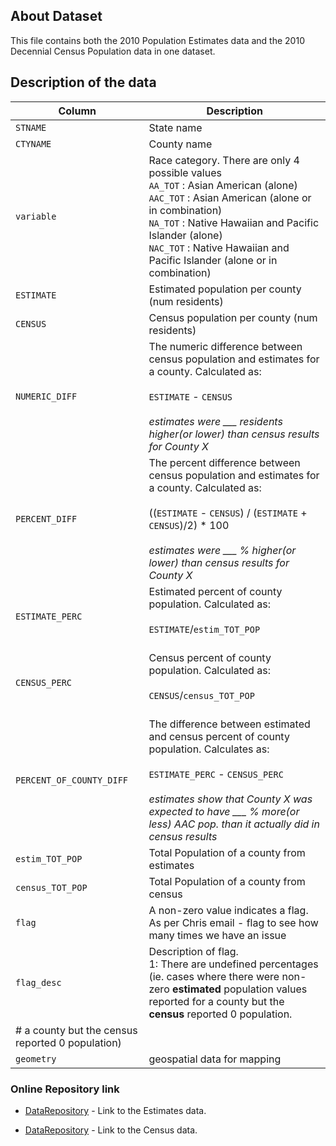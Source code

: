 ## About Dataset

This file contains both the 2010 Population Estimates data and the 2010 Decennial Census Population data in one dataset.

## Description of the data

| Column | Description | 
| ------- | ----------- | 
| `STNAME` | State name | 
| `CTYNAME` | County name | 
| `variable` | Race category. There are only 4 possible values <br> `AA_TOT` : Asian American (alone) <br> `AAC_TOT` : Asian American (alone or in combination) <br> `NA_TOT` : Native Hawaiian and Pacific Islander (alone) <br> `NAC_TOT` : Native Hawaiian and Pacific Islander (alone or in combination) |
| `ESTIMATE` | Estimated population per county (num residents) | 
| `CENSUS` | Census population per county (num residents) | 
| `NUMERIC_DIFF` | The numeric difference between census population and estimates for a county. Calculated as: <br><br> `ESTIMATE` - `CENSUS` <br><br> *estimates were ___ residents higher(or lower) than census results for County X* | 
| `PERCENT_DIFF` | The percent difference between census population and estimates for a county. Calculated as: <br><br> ((`ESTIMATE` - `CENSUS`) / (`ESTIMATE` + `CENSUS`)/2) * 100 <br><br> *estimates were ___ \% higher(or lower) than census results for County X* |
| `ESTIMATE_PERC` | Estimated percent of county population. Calculated as: <br><br> `ESTIMATE`/`estim_TOT_POP` <br><br>| 
| `CENSUS_PERC` |  Census percent of county population. Calculated as: <br><br> `CENSUS`/`census_TOT_POP` <br><br> | 
| `PERCENT_OF_COUNTY_DIFF` | The difference between estimated and census percent of county population. Calculates as: <br><br> `ESTIMATE_PERC` - `CENSUS_PERC` <br><br> *estimates show that County X was expected to have ___ \% more(or less) AAC pop. than it actually did in census results* | 
| `estim_TOT_POP` | Total Population of a county from estimates | 
| `census_TOT_POP` | Total Population of a county from census | 
| `flag` | A non-zero value indicates a flag. As per Chris email - flag to see how many times we have an issue | 
| `flag_desc` | Description of flag. <br> 1: There are undefined percentages (ie. cases where there were non-zero **estimated** population values reported for a county but the **census** reported 0 population. 
#    a county but the census reported 0 population) | 
| `geometry` | geospatial data for mapping | 




###  Online Repository link

* [DataRepository](https://www2.census.gov/programs-surveys/popest/datasets/2010/2010-eval-estimates/cc-est2010-alldata.csv) - Link to the Estimates data.

* [DataRepository](https://github.com/da-advisors/AAJC/blob/main/Raw%20Data/.estimates_2010_county.csv.icloud) - Link to the Census data.



